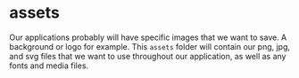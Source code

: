 # assets

Our applications probably will have specific images that we want to save. A background or logo for example. This `assets` folder will contain our png, jpg, and svg files that we want to use throughout our application, as well as any fonts and media files.
